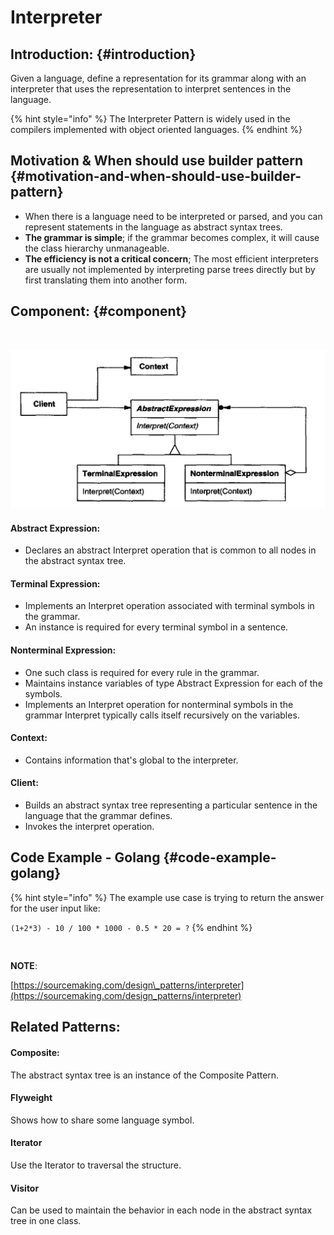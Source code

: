 # Interpreter

## Introduction: {#introduction}

Given a language, define a representation for its grammar along with an interpreter that uses the representation to interpret sentences in the language.

{% hint style="info" %}
The Interpreter Pattern is widely used in the compilers implemented with object oriented languages.
{% endhint %}

## Motivation & When should use builder pattern {#motivation-and-when-should-use-builder-pattern}

* ​When there is a language need to be interpreted or parsed, and you can represent statements in the language as abstract syntax trees.
* **The grammar is simple**; if the grammar becomes complex, it will cause the class hierarchy unmanageable.
* **The efficiency is not a critical concern**;  The most efficient interpreters are usually not implemented by interpreting parse trees directly but by first translating them into another form.

## Component: {#component}

​

![](../.gitbook/assets/image.png)

#### Abstract Expression:

* Declares an abstract Interpret operation that is common to all nodes in the abstract syntax tree.

#### Terminal Expression:

* Implements an Interpret operation associated with terminal symbols in the grammar.
* An instance is required for every terminal symbol in a sentence.

#### Nonterminal Expression:

* One such class is required for every rule in the grammar.
* Maintains instance variables of type Abstract Expression for each of the symbols.
* Implements an Interpret operation for nonterminal symbols in the grammar Interpret typically calls itself recursively on the variables.

#### Context:

* Contains information that's global to the interpreter.

#### Client:

* Builds an abstract syntax tree representing a particular sentence in the language that the grammar defines.
* Invokes the interpret operation.

## Code Example - Golang {#code-example-golang}

{% hint style="info" %}
The example use case is trying to return the answer for the user input like: 

`(1+2*3) - 10 / 100 * 1000 - 0.5 * 20 = ?`
{% endhint %}

```text
​​
```

**NOTE**:

[https://sourcemaking.com/design\_patterns/interpreter](https://sourcemaking.com/design_patterns/interpreter)

## ​Related Patterns:

#### Composite: 

The abstract syntax tree is an instance of the Composite Pattern.

#### Flyweight

Shows how to share some language symbol.

#### Iterator

Use the Iterator to traversal the structure.

#### Visitor

Can be used to maintain the behavior in each node in the abstract syntax tree in one class.

​

​

